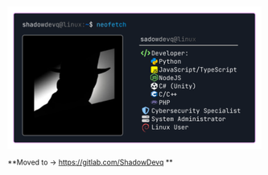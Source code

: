<img src="https://github.com/ShadowDevq/ShadowDevq/blob/main/assets/GithubAccount1.svg">

**Moved to -> https://gitlab.com/ShadowDevq **
